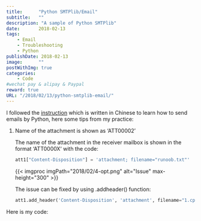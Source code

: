 ```yaml
---
title:      "Python SMTPlib/Email"
subtitle:   ""
description: "A sample of Python SMTPlib"
date:       2018-02-13
tags:
    - Email
    - Troubleshooting
    - Python
publishDate: 2018-02-13
image:      ""
postWithImg: true
categories:
    - Code
#wechat pay & alipay & Paypal
reward: true
URL: "/2018/02/13/python-smtplib-email/"
---
```

I followed the [instruction](http://www.runoob.com/python3/python3-smtp.html) which is written in Chinese to learn how to send emails by Python, here some tips from my practice:

1. Name of the attachment is shown as ‘ATT00002’

    The name of the attachment in the receiver mailbox is shown in the format ‘ATT0000X‘ with the code:

    ~~~Python
    att1["Content-Disposition"] = 'attachment; filename="runoob.txt"'
    ~~~

    {{< imgproc imgPath="2018/02/4-opt.png" alt="Issue" max-height="300" >}}

    The issue can be fixed by using .addheader() function:

    ~~~Python
    att1.add_header('Content-Disposition', 'attachment', filename="1.cpp")
    ~~~

Here is my code:

<script src="https://gist.github.com/gainskills/3a97788c9fe9248b1e9e5d73ff7987b6.js"></script>
